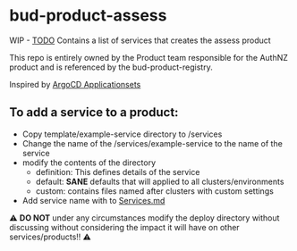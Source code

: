 # bud-product-assess

WIP - [TODO](TODO)
Contains a list of services that creates the assess product

This repo is entirely owned by the Product team responsible for the AuthNZ product and is referenced by the bud-product-registry.

Inspired by [ArgoCD Applicationsets](https://argo-cd.readthedocs.io/en/stable/user-guide/application-set/)

## To add a service to a product:

* Copy template/example-service directory to /services
* Change the name of the /services/example-service to the name of the service
* modify the contents of the directory
    - definition: This defines details of the service
    - default: **SANE** defaults that will applied to all clusters/environments
    - custom: contains files named after clusters with custom settings
* Add service name with to [Services.md](Services.md)

:warning: **DO NOT** under any circumstances modify the deploy directory without discussing without considering the impact it will have on other services/products!! :warning:
